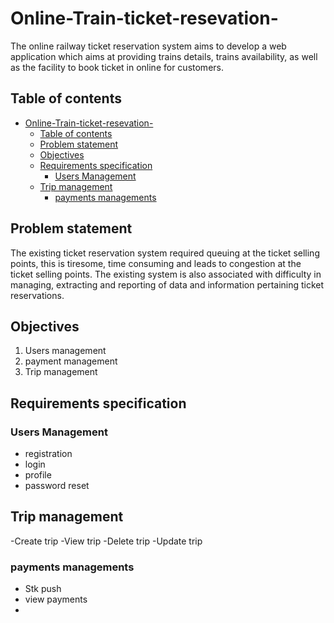 # Online-Train-ticket-resevation-
The online railway ticket reservation system aims to develop a web application which aims at providing trains details, trains availability, as well as the facility to book ticket in online for customers. 
 
## Table of contents

- [Online-Train-ticket-resevation-](#online-train-ticket-resevation-)
  - [Table of contents](#table-of-contents)
  - [Problem statement](#problem-statement)
  - [Objectives](#objectives)
  - [Requirements specification](#requirements-specification)
    - [Users Management](#users-management)
  - [Trip management](#trip-management)
    - [payments managements](#payments-managements)

## Problem statement 

The existing ticket reservation system required queuing at the ticket selling points, this is tiresome, time consuming and leads to congestion at the ticket selling points. The existing system is also associated with difficulty in managing, extracting and reporting of data and information pertaining ticket reservations.

## Objectives

1. Users management
2. payment management
3. Trip management

## Requirements specification 

### Users Management

- registration
- login
- profile
- password reset
  
## Trip management

-Create trip
-View trip
-Delete trip
-Update trip
  
### payments managements

  - Stk push
  - view payments
  -
